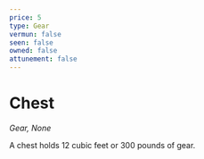 ```yaml
---
price: 5
type: Gear
vermun: false
seen: false
owned: false
attunement: false
---
```

# Chest

*Gear, None*

A chest holds 12 cubic feet or 300 pounds of gear.